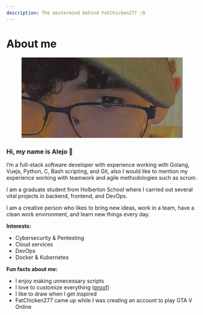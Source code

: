 ```yaml
---
description: The mastermind behind FatChicken277 :O
---
```


# About me

<figure><img src=".gitbook/assets/image (1).png" alt=""><figcaption></figcaption></figure>

### Hi, my name is Alejo 👋

I’m a full-stack software developer with experience working with Golang, Vuejs, Python, C, Bash scripting, and Git, also I would like to mention my experience working with teamwork and agile methodologies such as scrum.

I am a graduate student from Holberton School where I carried out several vital projects in backend, frontend, and DevOps.

I am a creative person who likes to bring new ideas, work in a team, have a clean work environment, and learn new things every day.



**Interests:**

* Cybersecurity & Pentesting
* Cloud services
* DevOps
* Docker & Kubernetes

**Fun facts about me:**

* I enjoy making unnecessary scripts
* I love to customize everything ([proof](https://twitter.com/aleejo\_rc/status/1521295322382753796))
* I like to draw when I get inspired
* FatChicken277 came up while I was creating an account to play GTA V Online



<figure><img src=".gitbook/assets/image.png" alt=""><figcaption></figcaption></figure>

